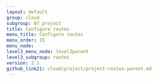 ```yaml
---
layout: default
group: cloud
subgroup: 07_project
title: Configure routes
menu_title: Configure routes
menu_order: 15
menu_node: 
level3_menu_node: level3parent
level3_subgroup: routes
version: 2.1
github_link21: cloud/project/project-routes-parent.md
---
```



